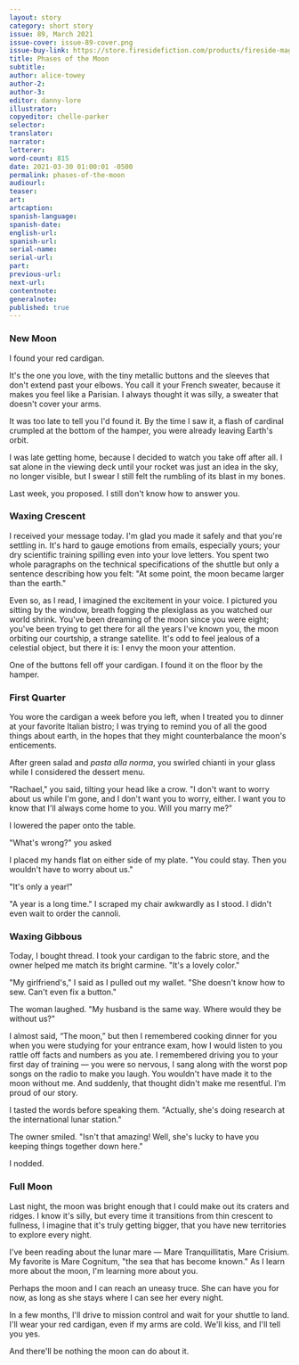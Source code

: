 ```yaml
---
layout: story
category: short story
issue: 89, March 2021
issue-cover: issue-89-cover.png
issue-buy-link: https://store.firesidefiction.com/products/fireside-magazine-issue-89-march-2021
title: Phases of the Moon
subtitle:
author: alice-towey
author-2:
author-3:
editor: danny-lore
illustrator:
copyeditor: chelle-parker
selector:
translator:
narrator:
letterer:
word-count: 815
date: 2021-03-30 01:00:01 -0500
permalink: phases-of-the-moon
audiourl:
teaser:
art:
artcaption:
spanish-language:
spanish-date:
english-url:
spanish-url:
serial-name:
serial-url:
part:
previous-url:
next-url:
contentnote:
generalnote:
published: true
---
```

### New Moon

I found your red cardigan.

It's the one you love, with the tiny metallic buttons and the sleeves that don't extend past your elbows. You call it your French sweater, because it makes you feel like a Parisian. I always thought it was silly, a sweater that doesn't cover your arms.

It was too late to tell you I'd found it. By the time I saw it, a flash of cardinal crumpled at the bottom of the hamper, you were already leaving Earth's orbit.

I was late getting home, because I decided to watch you take off after all. I sat alone in the viewing deck until your rocket was just an idea in the sky, no longer visible, but I swear I still felt the rumbling of its blast in my bones.

Last week, you proposed. I still don't know how to answer you.


### Waxing Crescent

I received your message today. I'm glad you made it safely and that you're settling in. It's hard to gauge emotions from emails, especially yours; your dry scientific training spilling even into your love letters. You spent two whole paragraphs on the technical specifications of the shuttle but only a sentence describing how you felt: "At some point, the moon became larger than the earth."

Even so, as I read, I imagined the excitement in your voice. I pictured you sitting by the window, breath fogging the plexiglass as you watched our world shrink. You've been dreaming of the moon since you were eight; you've been trying to get there for all the years I've known you, the moon orbiting our courtship, a strange satellite. It's odd to feel jealous of a celestial object, but there it is: I envy the moon your attention.

One of the buttons fell off your cardigan. I found it on the floor by the hamper.


### First Quarter

You wore the cardigan a week before you left, when I treated you to dinner at your favorite Italian bistro; I was trying to remind you of all the good things about earth, in the hopes that they might counterbalance the moon's enticements.

After green salad and _pasta alla norma_, you swirled chianti in your glass while I considered the dessert menu.

"Rachael," you said, tilting your head like a crow. "I don't want to worry about us while I'm gone, and I don't want you to worry, either. I want you to know that I'll always come home to you. Will you marry me?"

I lowered the paper onto the table.

"What's wrong?" you asked

I placed my hands flat on either side of my plate. "You could stay. Then you wouldn't have to worry about us."

"It's only a year!"

"A year is a long time." I scraped my chair awkwardly as I stood. I didn't even wait to order the cannoli.


### Waxing Gibbous

Today, I bought thread. I took your cardigan to the fabric store, and the owner helped me match its bright carmine. "It's a lovely color."

"My girlfriend's," I said as I pulled out my wallet. "She doesn't know how to sew. Can't even fix a button."

The woman laughed. "My husband is the same way. Where would they be without us?"

I almost said, “The moon,”  but then I remembered cooking dinner for you when you were studying for your entrance exam, how I would listen to you rattle off facts and numbers as you ate. I remembered driving you to your first day of training — you were so nervous, I sang along with the worst pop songs on the radio to make you laugh. You wouldn't have made it to the moon without me. And suddenly, that thought didn't make me resentful. I'm proud of our story.

I tasted the words before speaking them. "Actually, she's doing research at the international lunar station."

The owner smiled. "Isn't that amazing! Well, she's lucky to have you keeping things together down here."

I nodded.


### Full Moon

Last night, the moon was bright enough that I could make out its craters and ridges. I know it's silly, but every time it transitions from thin crescent to fullness, I imagine that it's truly getting bigger, that you have new territories to explore every night.

I've been reading about the lunar mare — Mare Tranquillitatis, Mare Crisium. My favorite is Mare Cognitum, "the sea that has become known." As I learn more about the moon, I'm learning more about you.

Perhaps the moon and I can reach an uneasy truce. She can have you for now, as long as she stays where I can see her every night.

In a few months, I'll drive to mission control and wait for your shuttle to land. I'll wear your red cardigan, even if my arms are cold. We'll kiss, and I'll tell you yes.

And there'll be nothing the moon can do about it.
